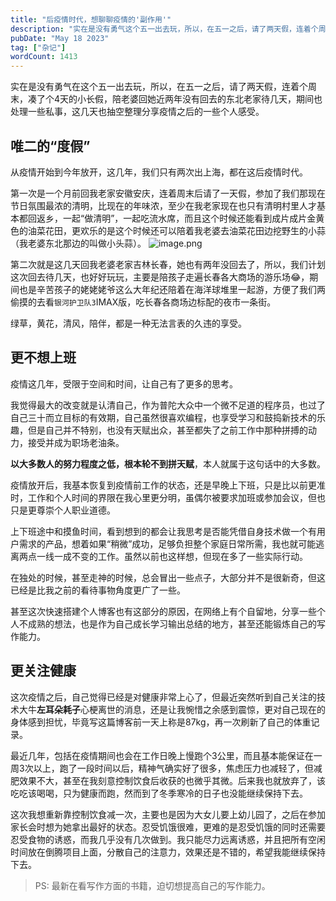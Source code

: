 ```yaml
---
title: "后疫情时代，想聊聊疫情的'副作用'"
description: "实在是没有勇气这个五一出去玩，所以，在五一之后，请了两天假，连着个周末，凑了个4天的小长假，陪老婆回她近两年没有回去的东北老家待几天，期间也处理一些私事，这几天也抽空写一写，分享一下最近的事。"
pubDate: "May 18 2023"
tag: ["杂记"]
wordCount: 1413
---
```

实在是没有勇气在这个五一出去玩，所以，在五一之后，请了两天假，连着个周末，凑了个4天的小长假，陪老婆回她近两年没有回去的东北老家待几天，期间也处理一些私事，这几天也抽空整理分享疫情之后的一些个人感受。

## 唯二的“度假”
从疫情开始到今年放开，这几年，我们只有两次出上海，都在这后疫情时代。

第一次是一个月前回我老家安徽安庆，连着周末后请了一天假，参加了我们那现在节日氛围最浓的清明，比现在的年味浓，至少在我老家现在也只有清明村里人才基本都回返乡，一起“做清明”，一起吃流水席，而且这个时候还能看到成片成片金黄色的油菜花田，更欢乐的是这个时候还可以陪着我老婆去油菜花田边挖野生的小蒜（我老婆东北那边的叫做小头蒜）。
![image.png](https://code4life-1252359107.cos.ap-shanghai.myqcloud.com/202305180844300.png)


第二次就是这几天回我老婆老家吉林长春，她也有两年没回去了，所以，我们计划这次回去待几天，也好好玩玩，主要是陪孩子走遍长春各大商场的游乐场😂，期间也是辛苦孩子的姥姥姥爷这么大年纪还陪着在海洋球堆里一起游，方便了我们两偷摸的去看`银河护卫队3`IMAX版，吃长春各商场边标配的夜市一条街。

绿草，黄花，清风，陪伴，都是一种无法言表的久违的享受。

## 更不想上班
疫情这几年，受限于空间和时间，让自己有了更多的思考。

我觉得最大的改变就是认清自己，作为普陀大众中一个微不足道的程序员，也过了自己三十而立目标的有效期，自己虽然很喜欢编程，也享受学习和鼓捣新技术的乐趣，但是自己并不特别，也没有天赋出众，甚至都失了之前工作中那种拼搏的动力，接受并成为职场老油条。

**以大多数人的努力程度之低，根本轮不到拼天赋**，本人就属于这句话中的大多数。

疫情放开后，我基本恢复到疫情前工作的状态，还是早晚上下班，只是比以前更准时，工作和个人时间的界限在我心里更分明，虽偶尔被要求加班或参加会议，但也只是更尊崇个人职业道德。

上下班途中和摸鱼时间，看到想到的都会让我思考是否能凭借自身技术做一个有用户需求的产品，想着如果“稍微”成功，足够负担整个家庭日常所需，我也就可能逃离两点一线一成不变的工作。虽然以前也这样想，但现在多了一些实际行动。

在独处的时候，甚至走神的时候，总会冒出一些点子，大部分并不是很新奇，但这已经是比我之前的看待事物角度更广了一些。

甚至这次快速搭建个人博客也有这部分的原因，在网络上有个自留地，分享一些个人不成熟的想法，也是作为自己成长学习输出总结的地方，甚至还能锻炼自己的写作能力。

## 更关注健康
这次疫情之后，自己觉得已经是对健康非常上心了，但最近突然听到自己关注的技术大牛**左耳朵耗子**心梗离世的消息，还是让我惋惜之余感到震惊，更对自己现在的身体感到担忧，毕竟写这篇博客前一天上称是87kg，再一次刷新了自己的体重记录。

最近几年，包括在疫情期间也会在工作日晚上慢跑个3公里，而且基本能保证在一周3次以上，跑了一段时间以后，精神气确实好了很多，焦虑压力也减轻了，但减肥效果不大，甚至在我刻意控制饮食后收获的也微乎其微。后来我也就放弃了，该吃吃该喝喝，只为健康而跑，然而到了冬季寒冷的日子也没能继续保持下去。

这次我想重新靠控制饮食减一次，主要也是因为大女儿要上幼儿园了，之后在参加家长会时想为她拿出最好的状态。忍受饥饿很难，更难的是忍受饥饿的同时还需要忍受食物的诱惑，而我几乎没有几次做到。我只能尽力远离诱惑，并且把所有空闲时间放在倒腾项目上面，分散自己的注意力，效果还是不错的，希望我能继续保持下去。

> PS: 最新在看写作方面的书籍，迫切想提高自己的写作能力。

